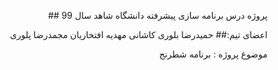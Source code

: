 ﻿<div dir="auto">

پروژه درس برنامه سازی پیشرفته دانشگاه شاهد سال 99 ##

اعضای تیم:##
حمیدرضا بلوری کاشانی
مهدیه افتخاریان
مجمدرضا پلوری

موضوع پروژه : برنامه شطرنج 
</div>